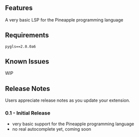 ## Features

A very basic LSP for the Pineapple programming language

## Requirements

`pygls==2.0.0a6`

## Known Issues

WIP

## Release Notes

Users appreciate release notes as you update your extension.

### 0.1 - Initial Release 
 - very basic support for the Pineapple programming language
 - no real autocomplete yet, coming soon
